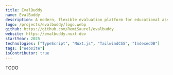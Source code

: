 ```yaml
---
title: EvalBuddy
name: EvalBuddy
description: A modern, flexible evaluation platform for educational assessments and question grading.
logo: /projects/evalbuddy/logo.webp
github: https://github.com/RemiSaurel/evalbuddy
website: https://evalbuddy.nuxt.dev
startYear: 2025
technologies: ["TypeScript", "Nuxt.js", "TailwindCSS", "IndexedDB"]
tags: ["Website"]
isContributor: true
---
```


TODO
